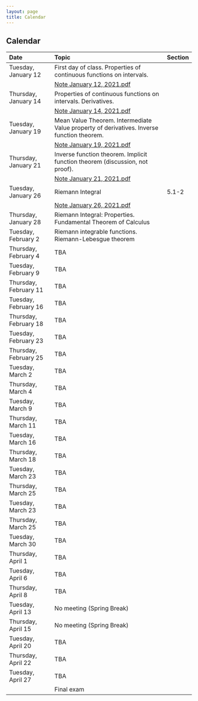 ```yaml
---
layout: page
title: Calendar
---
```


## Calendar

| Date | Topic | Section |
| :--- | :--- | :--- |
| Tuesday, January 12 | First day of class. Properties of continuous functions on intervals. |  |
| | [Note January 12, 2021.pdf](https://drive.google.com/file/d/1410iFs9I5Pr5CKTy7R1Pr0QZOPVL3s6O/view?usp=sharing) | |
| Thursday, January 14 | Properties of continuous functions on intervals. Derivatives. |  |
| | [Note January 14, 2021.pdf](https://drive.google.com/file/d/1tDFMOr7RvtBHilOyWxJtTcVv2QWp8K7a/view?usp=sharing) | |
| Tuesday, January 19 | Mean Value Theorem. Intermediate Value property of derivatives. Inverse function theorem. | |
| | [Note January 19, 2021.pdf](https://drive.google.com/file/d/1px7oNNiTcoo5t5929KonxtjlDXNDpI2e/view?usp=sharing) | |
| Thursday, January 21 | Inverse function theorem. Implicit function theorem (discussion, not proof). | |
| | [Note January 21, 2021.pdf](https://drive.google.com/file/d/1q-fRyq1k-oJOBZ84HILjFjSs-0deetuT/view?usp=sharing) | |
| Tuesday, January 26 | Riemann Integral | 5.1-2 |
| | [Note January 26, 2021.pdf](https://drive.google.com/file/d/1ZEje3PK9W1VKe53qC_mALwggeeWWRJJM/view?usp=sharing) | |
| Thursday, January 28 | Riemann Integral: Properties. Fundamental Theorem of Calculus |
| Tuesday, February 2 | Riemann integrable functions. Riemann-Lebesgue theorem |
| Thursday, February 4 | TBA |
| Tuesday, February 9 | TBA |
| Thursday, February 11 | TBA |
| Tuesday, February 16 | TBA | |
| Thursday, February 18 | TBA |
| Tuesday, February 23 | TBA |
| Thursday, February 25 | TBA |
| Tuesday, March 2 | TBA |
| Thursday, March 4 | TBA |
| Tuesday, March 9 | TBA |
| Thursday, March 11 | TBA |
| Tuesday, March 16 | TBA |
| Thursday, March 18 | TBA |
| Tuesday, March 23 | TBA |
| Thursday, March 25 | TBA |
| Tuesday, March 23 | TBA |
| Thursday, March 25 | TBA |
| Tuesday, March 30 | TBA |
| Thursday, April 1 | TBA |
| Tuesday, April 6 | TBA |
| Thursday, April 8 | TBA |
| Tuesday, April 13 | No meeting (Spring Break) |
| Thursday, April 15 | No meeting (Spring Break) |
| Tuesday, April 20 | TBA |
| Thursday, April 22 | TBA |
| Tuesday, April 27 | TBA |
|  | Final exam |
